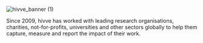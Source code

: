 ![hivve_banner (1)](https://user-images.githubusercontent.com/87218222/224898737-e6a271c9-5ae3-4338-a54b-0ef2a33bb44e.jpg)

Since 2009, hivve has worked with leading research organisations, charities, not-for-profits, universities and other sectors globally to help them capture, measure and report the impact of their work.

